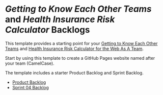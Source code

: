 # *Getting to Know Each Other Teams* and *Health Insurance Risk Calculator* Backlogs 

This template provides a starting point for your [Getting to Know Each Other Teams](https://www.lewisuniversity.org/activity/getting-to-know-each-other-teams) and
[Health Insurance Risk Calculator for the Web As A Team](https://www.lewisuniversity.org/activity/health-risk-calculator-team-web). 

Start by using this template to create a GitHub Pages website named after your team (CamelCase). 

The template includes a starter Product Backlog and Sprint Backlog.
- [Product Backlog](product-backlog.md/)
- [Sprint 04 Backlog](sprint-04-backlog.md)
